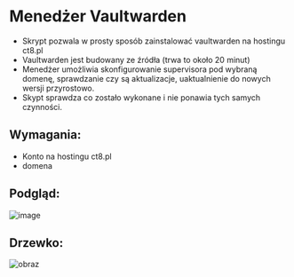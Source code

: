# Menedżer Vaultwarden
- Skrypt pozwala w prosty sposób zainstalować vaultwarden na hostingu ct8.pl
- Vaultwarden jest budowany ze źródła (trwa to około 20 minut)
- Menedżer umożliwia skonfigurowanie supervisora pod wybraną domenę, sprawdzanie czy są aktualizacje, uaktualnienie do nowych wersji przyrostowo.
- Skypt sprawdza co zostało wykonane i nie ponawia tych samych czynności.

## Wymagania:
- Konto na hostingu ct8.pl
- domena
## Podgląd:
![image](https://user-images.githubusercontent.com/11527277/160715908-390d9cd0-f03a-4ac5-86cd-2eddefd5d3be.png)

## Drzewko:
![obraz](https://user-images.githubusercontent.com/11527277/156074624-5997f500-5914-4100-91d9-c7c4f7def132.png)
